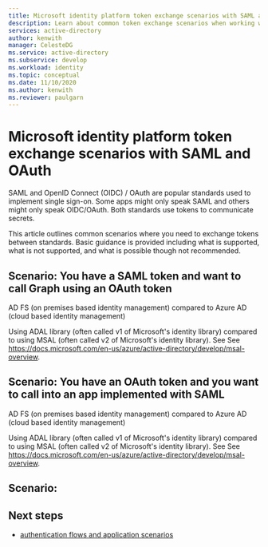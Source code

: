 ```yaml
---
title: Microsoft identity platform token exchange scenarios with SAML and OAuth
description: Learn about common token exchange scenarios when working with SAML and OAuth in the Microsoft identity platform.
services: active-directory
author: kenwith
manager: CelesteDG
ms.service: active-directory
ms.subservice: develop
ms.workload: identity
ms.topic: conceptual
ms.date: 11/10/2020
ms.author: kenwith
ms.reviewer: paulgarn
---
```


# Microsoft identity platform token exchange scenarios with SAML and OAuth

SAML and OpenID Connect (OIDC) / OAuth are popular standards used to implement single sign-on. Some apps might only speak SAML and others might only speak OIDC/OAuth. Both standards use tokens to communicate secrets.

This article outlines common scenarios where you need to exchange tokens between standards. Basic guidance is provided including what is supported, what is not supported, and what is possible though not recommended.

## Scenario: You have a SAML token and want to call Graph using an OAuth token

AD FS (on premises based identity management) compared to Azure AD (cloud based identity management)

Using ADAL library (often called v1 of Microsoft's identity library) compared to using MSAL (often called v2 of Microsoft's identity library). See See https://docs.microsoft.com/en-us/azure/active-directory/develop/msal-overview.

## Scenario: You have an OAuth token and you want to call into an app implemented with SAML
AD FS (on premises based identity management) compared to Azure AD (cloud based identity management)

Using ADAL library (often called v1 of Microsoft's identity library) compared to using MSAL (often called v2 of Microsoft's identity library). See See https://docs.microsoft.com/en-us/azure/active-directory/develop/msal-overview.


## Scenario: <Paul mentioned a couple of other scenarios to cover>


## Next steps
- [authentication flows and application scenarios](authentication-flows-app-scenarios.md)
